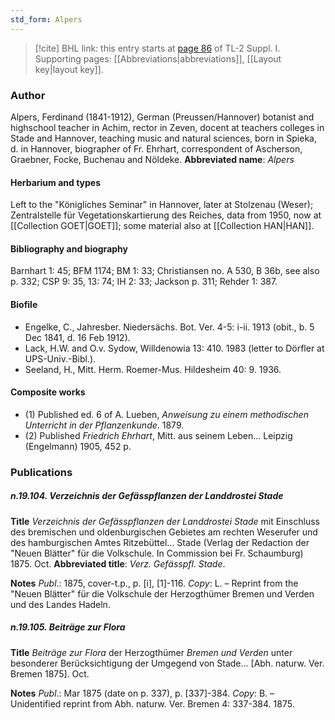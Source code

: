 ```yaml
---
std_form: Alpers
---
```


> [!cite] BHL link: this entry starts at [page 86](https://www.biodiversitylibrary.org/page/33264813) of TL-2 Suppl. I.
> Supporting pages: [[Abbreviations|abbreviations]], [[Layout key|layout key]].

### Author

Alpers, Ferdinand (1841-1912), German (Preussen/Hannover) botanist and highschool teacher in Achim, rector in Zeven, docent at teachers colleges in Stade and Hannover, teaching music and natural sciences, born in Spieka, d. in Hannover, biographer of Fr. Ehrhart, correspondent of Ascherson, Graebner, Focke, Buchenau and Nöldeke. 
**Abbreviated name**: *Alpers*

#### Herbarium and types

Left to the "Königliches Seminar" in Hannover, later at Stolzenau (Weser); Zentralstelle für Vegetationskartierung des Reiches, data from 1950, now at [[Collection GOET|GOET]]; some material also at [[Collection HAN|HAN]].

#### Bibliography and biography

Barnhart 1: 45; BFM 1174; BM 1: 33; Christiansen no. A 530, B 36b, see also p. 332; CSP 9: 35, 13: 74; IH 2: 33; Jackson p. 311; Rehder 1: 387.

#### Biofile

- Engelke, C., Jahresber. Niedersächs. Bot. Ver. 4-5: i-ii. 1913 (obit., b. 5 Dec 1841, d. 16 Feb 1912).
- Lack, H.W. and O.v. Sydow, Willdenowia 13: 410. 1983 (letter to Dörfler at UPS-Univ.-Bibl.).
- Seeland, H., Mitt. Herm. Roemer-Mus. Hildesheim 40: 9. 1936.

#### Composite works

- (1) Published ed. 6 of A. Lueben, *Anweisung zu einem methodischen Unterricht in der Pflanzenkunde*. 1879.
- (2) Published *Friedrich Ehrhart*, Mitt. aus seinem Leben... Leipzig (Engelmann) 1905, 452 p.

### Publications

##### n.19.104. Verzeichnis der Gefässpflanzen der Landdrostei Stade

**Title**
*Verzeichnis der Gefässpflanzen der Landdrostei Stade* mit Einschluss des bremischen und oldenburgischen Gebietes am rechten Weserufer und des hamburgischen Amtes Ritzebüttel... Stade (Verlag der Redaction der "Neuen Blätter" für die Volkschule. In Commission bei Fr. Schaumburg) 1875. Oct.
**Abbreviated title**: *Verz. Gefässpfl. Stade*.

**Notes**
*Publ*.: 1875, cover-t.p., p. \[i\], \[1\]-116. *Copy*: L. – Reprint from the "Neuen Blätter" für die Volkschule der Herzogthümer Bremen und Verden und des Landes Hadeln.

##### n.19.105. Beiträge zur Flora

**Title**
*Beiträge zur Flora* der Herzogthümer *Bremen und Verden* unter besonderer Berücksichtigung der Umgegend von Stade... \[Abh. naturw. Ver. Bremen 1875\]. Oct.

**Notes**
*Publ*.: Mar 1875 (date on p. 337), p. \[337\]-384. *Copy*: B. – Unidentified reprint from Abh. naturw. Ver. Bremen 4: 337-384. 1875.

